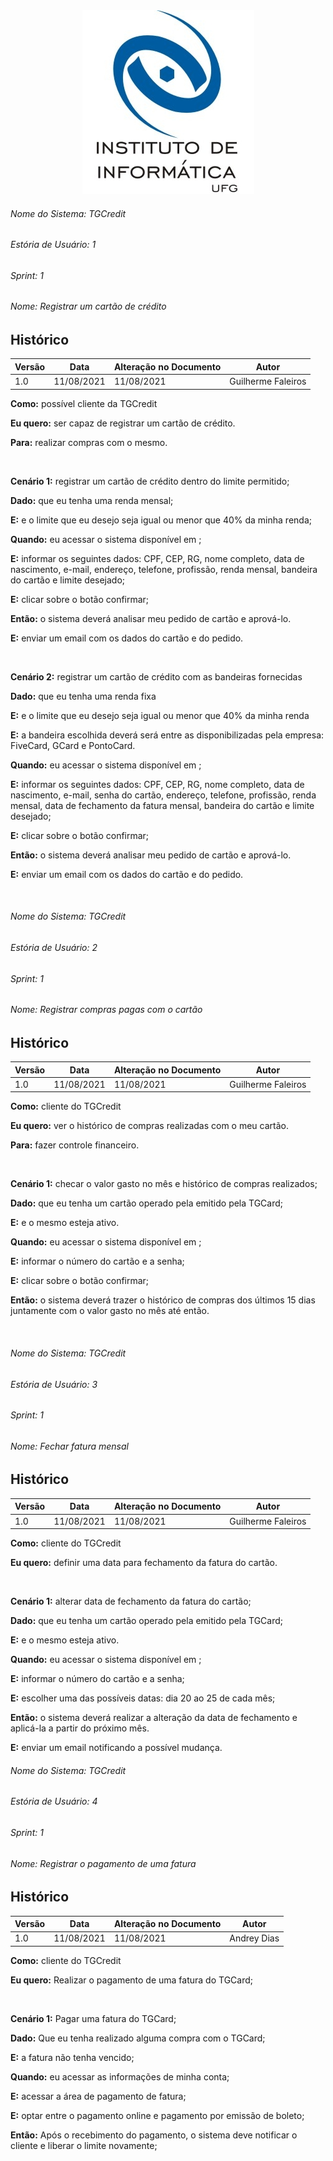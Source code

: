 <div align=center>
  <img src="./imagens/INFVertical.jpg">
</div>

###### Nome do Sistema: TGCredit

###### Estória de Usuário: 1

###### Sprint: 1

###### Nome: Registrar um cartão de crédito

## Histórico

| **Versão** | **Data**   | **Alteração no Documento** | **Autor**          |
| ---------- | ---------- | -------------------------- | ------------------ |
| 1.0        | 11/08/2021 | 11/08/2021                 | Guilherme Faleiros |

**Como:** possível cliente da TGCredit

**Eu quero:** ser capaz de registrar um cartão de crédito.

**Para:** realizar compras com o mesmo.

<br>

**Cenário 1:** registrar um cartão de crédito dentro do limite permitido;

**Dado:** que eu tenha uma renda mensal;

**E:** e o limite que eu desejo seja igual ou menor que 40% da minha renda;

**Quando:** eu acessar o sistema disponível em <url do sistema>;

**E:** informar os seguintes dados: CPF, CEP, RG, nome completo, data de nascimento, e-mail, endereço, telefone, profissão, renda mensal, bandeira do cartão e limite desejado;

**E:** clicar sobre o botão confirmar;

**Então:** o sistema deverá analisar meu pedido de cartão e aprová-lo.

**E:** enviar um email com os dados do cartão e do pedido.

<br>

**Cenário 2:** registrar um cartão de crédito com as bandeiras fornecidas

**Dado:** que eu tenha uma renda fixa

**E:** e o limite que eu desejo seja igual ou menor que 40% da minha renda

**E:** a bandeira escolhida deverá será entre as disponibilizadas pela empresa: FiveCard, GCard e PontoCard.

**Quando:** eu acessar o sistema disponível em <url do sistema>;

**E:** informar os seguintes dados: CPF, CEP, RG, nome completo, data de nascimento, e-mail, senha do cartão, endereço, telefone, profissão, renda mensal, data de fechamento da fatura mensal, bandeira do cartão e limite desejado;

**E:** clicar sobre o botão confirmar;

**Então:** o sistema deverá analisar meu pedido de cartão e aprová-lo.

**E:** enviar um email com os dados do cartão e do pedido.

<br>

###### Nome do Sistema: TGCredit

###### Estória de Usuário: 2

###### Sprint: 1

###### Nome: Registrar compras pagas com o cartão

## Histórico

| **Versão** | **Data**   | **Alteração no Documento** | **Autor**          |
| ---------- | ---------- | -------------------------- | ------------------ |
| 1.0        | 11/08/2021 | 11/08/2021                 | Guilherme Faleiros |

**Como:** cliente do TGCredit

**Eu quero:** ver o histórico de compras realizadas com o meu cartão.

**Para:** fazer controle financeiro.

<br>

**Cenário 1:** checar o valor gasto no mês e histórico de compras realizados;

**Dado:** que eu tenha um cartão operado pela emitido pela TGCard;

**E:** e o mesmo esteja ativo.

**Quando:** eu acessar o sistema disponível em <url do sistema>;

**E:** informar o número do cartão e a senha;

**E:** clicar sobre o botão confirmar;

**Então:** o sistema deverá trazer o histórico de compras dos últimos 15 dias juntamente com o valor gasto no mês até então.

<br>

###### Nome do Sistema: TGCredit

###### Estória de Usuário: 3

###### Sprint: 1

###### Nome: Fechar fatura mensal

## Histórico

| **Versão** | **Data**   | **Alteração no Documento** | **Autor**          |
| ---------- | ---------- | -------------------------- | ------------------ |
| 1.0        | 11/08/2021 | 11/08/2021                 | Guilherme Faleiros |

**Como:** cliente do TGCredit

**Eu quero:** definir uma data para fechamento da fatura do cartão.

<br>

**Cenário 1:** alterar data de fechamento da fatura do cartão;

**Dado:** que eu tenha um cartão operado pela emitido pela TGCard;

**E:** e o mesmo esteja ativo.

**Quando:** eu acessar o sistema disponível em <url do sistema>;

**E:** informar o número do cartão e a senha;

**E:** escolher uma das possíveis datas: dia 20 ao 25 de cada mês;

**Então:** o sistema deverá realizar a alteração da data de fechamento e aplicá-la a partir do próximo mês.

**E:** enviar um email notificando a possível mudança.

###### Nome do Sistema: TGCredit

###### Estória de Usuário: 4

###### Sprint: 1

###### Nome: Registrar o pagamento de uma fatura

## Histórico

| **Versão** | **Data**   | **Alteração no Documento** | **Autor**          |
| ---------- | ---------- | -------------------------- | ------------------ |
| 1.0        | 11/08/2021 | 11/08/2021                 |    Andrey Dias     |

**Como:** cliente do TGCredit

**Eu quero:** Realizar o pagamento de uma fatura do TGCard;

<br>

**Cenário 1:** Pagar uma fatura do TGCard;

**Dado:** Que eu tenha realizado alguma compra com o TGCard;

**E:** a fatura não tenha vencido;

**Quando:** eu acessar as informações de minha conta;

**E:** acessar a área de pagamento de fatura;

**E:** optar entre o pagamento online e pagamento por emissão de boleto;

**Então:** Após o recebimento do pagamento, o sistema deve notificar o cliente e liberar o limite novamente;
</DIV>
